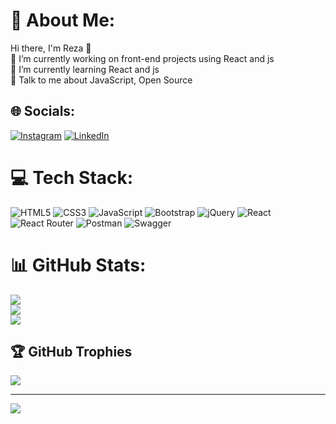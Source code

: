 # 💫 About Me:
Hi there, I'm Reza 👋<br>🔭 I’m currently working on front-end projects using React and js<br>🌱 I’m currently learning React and js<br>💬 Talk to me about  JavaScript, Open Source


## 🌐 Socials:
[![Instagram](https://img.shields.io/badge/Instagram-%23E4405F.svg?logo=Instagram&logoColor=white)](https://instagram.com/rez_sedaghati) [![LinkedIn](https://img.shields.io/badge/LinkedIn-%230077B5.svg?logo=linkedin&logoColor=white)](https://linkedin.com/in/RezaSedaghati) 

# 💻 Tech Stack:
![HTML5](https://img.shields.io/badge/html5-%23E34F26.svg?style=for-the-badge&logo=html5&logoColor=white) ![CSS3](https://img.shields.io/badge/css3-%231572B6.svg?style=for-the-badge&logo=css3&logoColor=white) ![JavaScript](https://img.shields.io/badge/javascript-%23323330.svg?style=for-the-badge&logo=javascript&logoColor=%23F7DF1E) ![Bootstrap](https://img.shields.io/badge/bootstrap-%23563D7C.svg?style=for-the-badge&logo=bootstrap&logoColor=white) ![jQuery](https://img.shields.io/badge/jquery-%230769AD.svg?style=for-the-badge&logo=jquery&logoColor=white) ![React](https://img.shields.io/badge/react-%2320232a.svg?style=for-the-badge&logo=react&logoColor=%2361DAFB) ![React Router](https://img.shields.io/badge/React_Router-CA4245?style=for-the-badge&logo=react-router&logoColor=white) ![Postman](https://img.shields.io/badge/Postman-FF6C37?style=for-the-badge&logo=postman&logoColor=white) ![Swagger](https://img.shields.io/badge/-Swagger-%23Clojure?style=for-the-badge&logo=swagger&logoColor=white)
# 📊 GitHub Stats:
![](https://github-readme-stats.vercel.app/api?username=Reveerse&theme=dark&hide_border=false&include_all_commits=true&count_private=false)<br/>
![](https://github-readme-streak-stats.herokuapp.com/?user=Reveerse&theme=dark&hide_border=false)<br/>
![](https://github-readme-stats.vercel.app/api/top-langs/?username=Reveerse&theme=dark&hide_border=false&include_all_commits=true&count_private=false&layout=compact)

## 🏆 GitHub Trophies
![](https://github-profile-trophy.vercel.app/?username=Reveerse&theme=radical&no-frame=false&no-bg=true&margin-w=4)

---
[![](https://visitcount.itsvg.in/api?id=Reveerse&icon=2&color=1)](https://visitcount.itsvg.in)

<!-- Proudly created with GPRM ( https://gprm.itsvg.in ) -->
